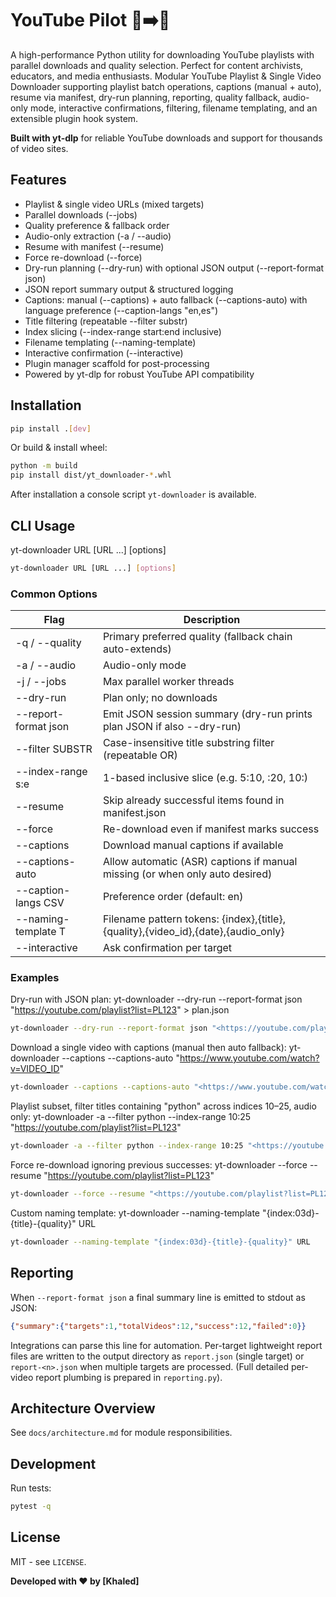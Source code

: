 
# YouTube Pilot  🎥➡️📁
A high-performance Python utility for downloading YouTube playlists with parallel downloads and quality selection. Perfect for content archivists, educators, and media enthusiasts.
Modular YouTube Playlist & Single Video Downloader supporting playlist batch operations, captions (manual + auto), resume via manifest, dry-run planning, reporting, quality fallback, audio-only mode, interactive confirmations, filtering, filename templating, and an extensible plugin hook system.

**Built with yt-dlp** for reliable YouTube downloads and support for thousands of video sites.

## Features

- Playlist & single video URLs (mixed targets)
- Parallel downloads (--jobs)
- Quality preference & fallback order
- Audio-only extraction (-a / --audio)
- Resume with manifest (--resume)
- Force re-download (--force)
- Dry-run planning (--dry-run) with optional JSON output (--report-format json)
- JSON report summary output & structured logging
- Captions: manual (--captions) + auto fallback (--captions-auto) with language preference (--caption-langs "en,es")
- Title filtering (repeatable --filter substr)
- Index slicing (--index-range start:end inclusive)
- Filename templating (--naming-template)
- Interactive confirmation (--interactive)
- Plugin manager scaffold for post-processing
- Powered by yt-dlp for robust YouTube API compatibility

## Installation

```bash
pip install .[dev]
```

Or build & install wheel:

```bash
python -m build
pip install dist/yt_downloader-*.whl
```

After installation a console script `yt-downloader` is available.

## CLI Usage

yt-downloader URL [URL ...] [options]
```bash
yt-downloader URL [URL ...] [options]
```

### Common Options

| Flag | Description |
|------|-------------|
| -q / --quality | Primary preferred quality (fallback chain auto-extends) |
| -a / --audio | Audio-only mode |
| -j / --jobs | Max parallel worker threads |
| --dry-run | Plan only; no downloads |
| --report-format json| Emit JSON session summary (dry-run prints plan JSON if also --dry-run) |
| --filter SUBSTR | Case-insensitive title substring filter (repeatable OR) |
| --index-range s:e | 1-based inclusive slice (e.g. 5:10, :20, 10:) |
| --resume | Skip already successful items found in manifest.json |
| --force | Re-download even if manifest marks success |
| --captions | Download manual captions if available |
| --captions-auto | Allow automatic (ASR) captions if manual missing (or when only auto desired) |
| --caption-langs CSV | Preference order (default: en) |
| --naming-template T | Filename pattern tokens: {index},{title},{quality},{video_id},{date},{audio_only} |
| --interactive | Ask confirmation per target |

### Examples

Dry-run with JSON plan:
yt-downloader --dry-run --report-format json "https://youtube.com/playlist?list=PL123" > plan.json
```bash
yt-downloader --dry-run --report-format json "<https://youtube.com/playlist?list=PL123>" > plan.json
```

Download a single video with captions (manual then auto fallback):
yt-downloader --captions --captions-auto "https://www.youtube.com/watch?v=VIDEO_ID"
```bash
yt-downloader --captions --captions-auto "<https://www.youtube.com/watch?v=VIDEO_ID>"
```

Playlist subset, filter titles containing "python" across indices 10–25, audio only:
yt-downloader -a --filter python --index-range 10:25 "https://youtube.com/playlist?list=PL123"
```bash
yt-downloader -a --filter python --index-range 10:25 "<https://youtube.com/playlist?list=PL123>"
```

Force re-download ignoring previous successes:
yt-downloader --force --resume "https://youtube.com/playlist?list=PL123"
```bash
yt-downloader --force --resume "<https://youtube.com/playlist?list=PL123>"
```

Custom naming template:
yt-downloader --naming-template "{index:03d}-{title}-{quality}" URL
```bash
yt-downloader --naming-template "{index:03d}-{title}-{quality}" URL
```

## Reporting

When `--report-format json` a final summary line is emitted to stdout as JSON:
```json
{"summary":{"targets":1,"totalVideos":12,"success":12,"failed":0}}
```
Integrations can parse this line for automation. Per-target lightweight report files are written to the output directory as `report.json` (single target) or `report-<n>.json` when multiple targets are processed.
(Full detailed per-video report plumbing is prepared in `reporting.py`).

## Architecture Overview
See `docs/architecture.md` for module responsibilities.

## Development

Run tests:
```bash
pytest -q
```

## License
MIT - see `LICENSE`.

**Developed with ❤️ by [Khaled]**  
